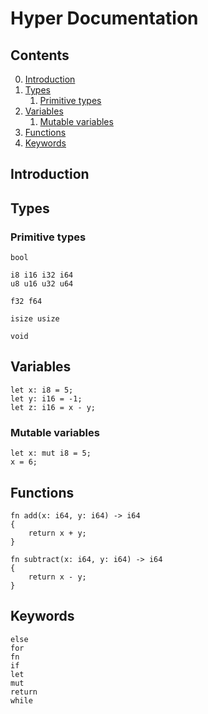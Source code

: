 # Hyper Documentation

## Contents
0. [Introduction](#introduction)
1. [Types](#types)
   1. [Primitive types](#primitive-types)
2. [Variables](#variables)
   1. [Mutable variables](#mutable-variables)
3. [Functions](#functions)
4. [Keywords](#keywords)

## Introduction

## Types
### Primitive types
```hyper
bool

i8 i16 i32 i64
u8 u16 u32 u64

f32 f64

isize usize

void
```

## Variables
```hyper
let x: i8 = 5;
let y: i16 = -1;
let z: i16 = x - y;
```

### Mutable variables
```hyper
let x: mut i8 = 5;
x = 6;
```

## Functions
```hyper
fn add(x: i64, y: i64) -> i64
{
    return x + y;
}

fn subtract(x: i64, y: i64) -> i64
{
    return x - y;
}
```

## Keywords
```hyper
else
for
fn
if
let
mut
return
while
```
